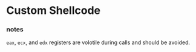 # Custom Shellcode

### notes

`eax`,  `ecx`, and `edx` registers are volotile during calls and should be avoided. 
